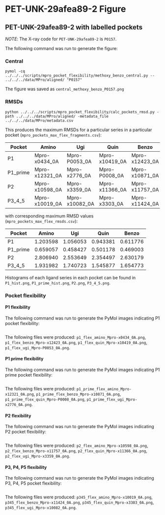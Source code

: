 # PET-UNK-29afea89-2 Figure

## PET-UNK-29afea89-2 with labelled pockets

*NOTE*: The X-ray code for `PET-UNK-29afea89-2` is `P0157`.

The following command was run to generate the figure:

### Central

```
pymol -cq ../../../scripts/mpro_pocket_flexibility/methoxy_benzo_central.py -- ../../../data/MPro/aligned/ "P0157"
```

The figure was saved as `central_methoxy_benzo_P0157.png`

### RMSDs

```
python ../../../scripts/mpro_pocket_flexibility/calc_pockets_rmsd.py -path ../../../data/MPro/aligned/ -metadata_file ../../../data/MPro/metadata.csv
```
This produces the maximum RMSDs for a particular series in a particular pocket (`mpro_pockets_max_flex_fragments.csv`):

|Pocket | Amino         | Ugi       | Quin | Benzo |
| ------------- | --------- | ---- | ----- | ----- |
|P1| Mpro-x0434_0A | Mpro-P0053_0A | Mpro-x10419_0A | Mpro-x12423_0A |
|P1_prime| Mpro-x12321_0A| Mpro-x2776_0A | Mpro-P0008_0A | Mpro-x10871_0A |
|P2| Mpro-x10598_0A| Mpro-x3359_0A | Mpro-x11366_0A | Mpro-x11757_0A |
|P3_4_5| Mpro-x10019_0A| Mpro-x10082_0A| Mpro-x3303_0A| Mpro-x11424_0A |

with corresponding maximum RMSD values (`mpro_pockets_max_flex_rmsds.csv`):

|Pocket | Amino         | Ugi       | Quin | Benzo |
| ------------- | --------- | ---- | ----- | ----- |
|P1| 1.203598 | 1.056053 | 0.943381 | 0.611776 |
|P1_prime| 0.659057| 0.458427 | 0.501178 | 0.469003 |
|P2| 2.806940| 2.553649 | 2.354497 | 2.630179 |
|P3_4_5| 1.931982| 1.740723| 1.545877| 1.654773 |

Histograms of each ligand series in each pocket can be found in `P1_hist.png`, `P1_prime_hist.png`, `P2.png`, `P3_4_5.png`.

### Pocket flexibility

#### P1 flexibility

The following command was run to generate the PyMol images indicating P1 pocket flexibility:

```python ../../../scripts/mpro_pocket_flexibility/p1_flexibility.py -path ../../../data/MPro/aligned/
```

The following files were produced: `p1_flex_amino_Mpro-x0434_0A.png`, `p1_flex_benzo_Mpro-x12423_0A.png`, `p1_flex_quin_Mpro-x10419_0A.png`, `p1_flex_ugi_Mpro-P0053_0A.png`.

#### P1 prime flexibility

The following command was run to generate the PyMol images indicating P1 prime pocket flexibility:

```python ../../../scripts/mpro_pocket_flexibility/p1_prime_flexibility.py -path ../../../data/MPro/aligned/
```
The following files were produced: `p1_prime_flex_amino_Mpro-x12321_0A.png`, `p1_prime_flex_benzo_Mpro-x10871_0A.png`, `p1_prime_flex_quin_Mpro-P0008_0A.png`, `p1_prime_flex_ugi_Mpro-x2776_0A.png`.

#### P2 flexibility

The following command was run to generate the PyMol images indicating P2 pocket flexibility:

```python ../../../scripts/mpro_pocket_flexibility/p2_flexibility.py -path ../../../data/MPro/aligned/
```
The following files were produced: `p2_flex_amino_Mpro-x10598_0A.png`, `p2_flex_benzo_Mpro-x11757_0A.png`, `p2_flex_quin_Mpro-x11366_0A.png`, `p2_flex_ugi_Mpro-x3359_0A.png`.

#### P3, P4, P5 flexibility

The following command was run to generate the PyMol images indicating P3, P4, P5 pocket flexibility:

```python ../../../scripts/mpro_pocket_flexibility/p3_4_5_flexibility.py -path ../../../data/MPro/aligned/
```
The following files were produced: `p345_flex_amino_Mpro-x10019_0A.png`, `p345_flex_benzo_Mpro-x11424_0A.png`, `p345_flex_quin_Mpro-x3303_0A.png`, `p345_flex_ugi_Mpro-x10082_0A.png`.